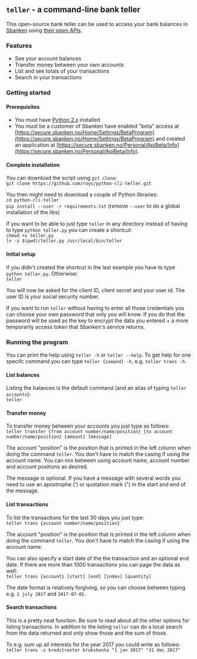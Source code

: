 ## `teller` - a command-line bank teller
This open-source bank teller can be used to access your bank balances in [Sbanken](https://sbanken.no) using [their open APIs](https://utvikler.sbanken.no/).

### Features
 - See your account balances
 - Transfer money between your own accounts
 - List and see totals of your transactions
 - Search in your transactions

### Getting started
#### Prerequisites
 - You must have [Python 2.x](https://www.python.org/) installed
 - You must be a customer of Sbanken have enabled "beta" access at [https://secure.sbanken.no/Home/Settings/BetaProgram](https://secure.sbanken.no/Home/Settings/BetaProgram) and created an application at [https://secure.sbanken.no/Personal/ApiBeta/Info](https://secure.sbanken.no/Personal/ApiBeta/Info).
#### Complete installation
You can download the script using `git clone`:  
`git clone https://github.com/roys/python-cli-teller.git`

You then might need to download a couple of Python libraries:  
`cd python-cli-teller`  
`pip install --user -r requirements.txt` (remove `--user` to do a global installation of the libs)  

If you want to be able to just type `teller` in any directory instead of having to type `python teller.py` you can create a shortcut:  
`chmod +x teller.py`  
`ln -s $(pwd)/teller.py /usr/local/bin/teller`

#### Initial setup
If you didn't created the shortcut in the last example you have to type `python teller.py`. Otherwise:  
`teller`

You will now be asked for the client ID, client secret and your user id. The user ID is your social security number.

If you want to run `teller` without having to enter all those credentials you can choose your own password that only you will know. If you do that the password will be used as the key to encrypt the data you entered + a more temporarily access token that Sbanken's service returns.

### Running the program
You can print the help using `teller -h` or `teller --help`. To get help for one specifc command you can type `teller {comand} -h`, e.g. `teller trans -h`.

#### List balances
Listing the balances is the default command (and an alias of typing `teller accounts`):  
`teller`

#### Transfer money
To transfer money between your accounts you just type as follows:  
`teller transfer {from account number/name/position} {to account number/name/position} {amount} [message]`

The account "position" is the position that is printed in the left column when doing the command `teller`. You don't have to match the casing if using the account name. You can mix between using account name, account number and account positions as desired.

The message is optional. If you have a message with several words you need to use an apostrophe (') or quotation mark (") in the start and end of the message.

#### List transactions
To list the transactions for the last 30 days you just type:  
`teller trans {account number/name/position}`

The account "position" is the position that is printed in the left column when doing the command `teller`. You don't have to match the casing if using the account name.

You can also specify a start date of the the transaction and an optional end date. If there are more than 1000 transactions you can page the data as well:  
`teller trans {account} [start] [end] [index] [quantity]`

The date format is relatively forgiving, so you can choose between typing e.g. `1 july 2017` and `2017-07-01`.

#### Search transactions
This is a pretty neat function. Be sure to read about all the other options for listing transactions. In addition to the listing `teller` can do a local search from the data returned and only show those and the sum of those.

To e.g. sum up all interests for the year 2017 you could write as follows:  
`teller trans -s kreditrenter brukskonto "1 jan 2017" "31 dec 2017"`
